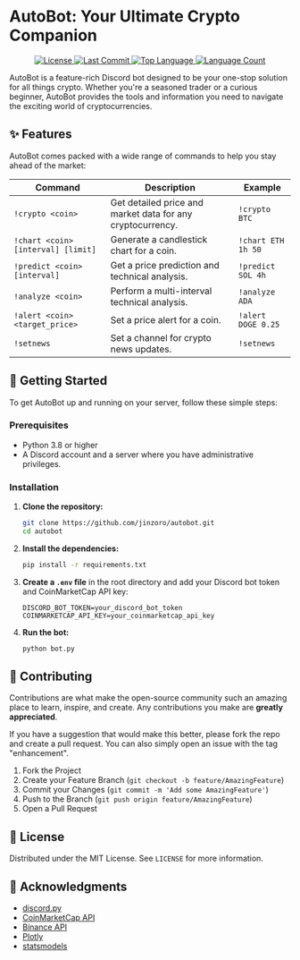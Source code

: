 # AutoBot: Your Ultimate Crypto Companion

<p align="center">
  <a href="https://github.com/jinzoro/autobot/blob/main/LICENSE">
    <img src="https://img.shields.io/github/license/jinzoro/autobot?style=for-the-badge&logo=opensourceinitiative&logoColor=white&color=0080ff" alt="License">
  </a>
  <a href="https://github.com/jinzoro/autobot/commits/main">
    <img src="https://img.shields.io/github/last-commit/jinzoro/autobot?style=for-the-badge&logo=git&logoColor=white&color=0080ff" alt="Last Commit">
  </a>
  <a href="https://github.com/jinzoro/autobot">
    <img src="https://img.shields.io/github/languages/top/jinzoro/autobot?style=for-the-badge&color=0080ff" alt="Top Language">
  </a>
  <a href="https://github.com/jinzoro/autobot">
    <img src="https://img.shields.io/github/languages/count/jinzoro/autobot?style=for-the-badge&color=0080ff" alt="Language Count">
  </a>
</p>

AutoBot is a feature-rich Discord bot designed to be your one-stop solution for all things crypto. Whether you're a seasoned trader or a curious beginner, AutoBot provides the tools and information you need to navigate the exciting world of cryptocurrencies.

## ✨ Features

AutoBot comes packed with a wide range of commands to help you stay ahead of the market:

| Command | Description | Example |
|---|---|---|
| `!crypto <coin>` | Get detailed price and market data for any cryptocurrency. | `!crypto BTC` |
| `!chart <coin> [interval] [limit]` | Generate a candlestick chart for a coin. | `!chart ETH 1h 50` |
| `!predict <coin> [interval]` | Get a price prediction and technical analysis. | `!predict SOL 4h` |
| `!analyze <coin>` | Perform a multi-interval technical analysis. | `!analyze ADA` |
| `!alert <coin> <target_price>` | Set a price alert for a coin. | `!alert DOGE 0.25` |
| `!setnews` | Set a channel for crypto news updates. | `!setnews` |

## 🚀 Getting Started

To get AutoBot up and running on your server, follow these simple steps:

### Prerequisites

- Python 3.8 or higher
- A Discord account and a server where you have administrative privileges.

### Installation

1.  **Clone the repository:**
    ```sh
    git clone https://github.com/jinzoro/autobot.git
    cd autobot
    ```

2.  **Install the dependencies:**
    ```sh
    pip install -r requirements.txt
    ```

3.  **Create a `.env` file** in the root directory and add your Discord bot token and CoinMarketCap API key:
    ```
    DISCORD_BOT_TOKEN=your_discord_bot_token
    COINMARKETCAP_API_KEY=your_coinmarketcap_api_key
    ```

4.  **Run the bot:**
    ```sh
    python bot.py
    ```

## 🤝 Contributing

Contributions are what make the open-source community such an amazing place to learn, inspire, and create. Any contributions you make are **greatly appreciated**.

If you have a suggestion that would make this better, please fork the repo and create a pull request. You can also simply open an issue with the tag "enhancement".

1.  Fork the Project
2.  Create your Feature Branch (`git checkout -b feature/AmazingFeature`)
3.  Commit your Changes (`git commit -m 'Add some AmazingFeature'`)
4.  Push to the Branch (`git push origin feature/AmazingFeature`)
5.  Open a Pull Request

## 📄 License

Distributed under the MIT License. See `LICENSE` for more information.

## 🙏 Acknowledgments

- [discord.py](https://discordpy.readthedocs.io/en/stable/)
- [CoinMarketCap API](https://coinmarketcap.com/api/)
- [Binance API](https://github.com/binance/binance-spot-api-docs)
- [Plotly](https://plotly.com/python/)
- [statsmodels](https://www.statsmodels.org/stable/index.html)
